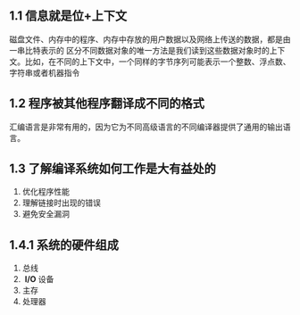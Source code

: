 ## 1.1 信息就是位+上下文 

磁盘文件、内存中的程序、内存中存放的用户数据以及网络上传送的数据，都是由一串比特表示的
区分不同数据对象的唯一方法是我们读到这些数据对象时的上下文。比如，在不同的上下文中，一个同样的字节序列可能表示一个整数、浮点数、字符串或者机器指令
## 1.2 程序被其他程序翻译成不同的格式
汇编语言是非常有用的，因为它为不同高级语言的不同编译器提供了通用的输出语言。
## 1.3 了解编译系统如何工作是大有益处的 
1. 优化程序性能
2. 理解链接时出现的错误
3. 避免安全漏洞

## 1.4.1 系统的硬件组成 

1. 总线 
2.  **I/O** 设备
3. 主存
4. 处理器